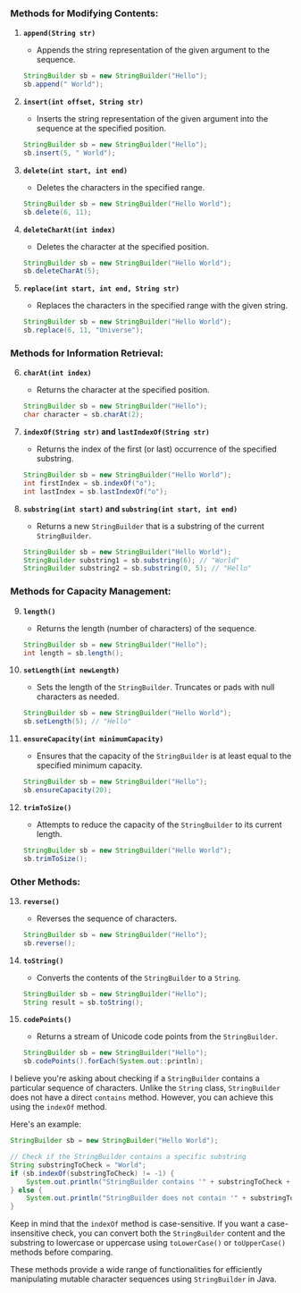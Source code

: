 ### Methods for Modifying Contents:

1. **`append(String str)`**
    - Appends the string representation of the given argument to the sequence.

    ```java
    StringBuilder sb = new StringBuilder("Hello");
    sb.append(" World");
    ```

2. **`insert(int offset, String str)`**
    - Inserts the string representation of the given argument into the sequence at the specified position.

    ```java
    StringBuilder sb = new StringBuilder("Hello");
    sb.insert(5, " World");
    ```

3. **`delete(int start, int end)`**
    - Deletes the characters in the specified range.

    ```java
    StringBuilder sb = new StringBuilder("Hello World");
    sb.delete(6, 11);
    ```

4. **`deleteCharAt(int index)`**
    - Deletes the character at the specified position.

    ```java
    StringBuilder sb = new StringBuilder("Hello World");
    sb.deleteCharAt(5);
    ```

5. **`replace(int start, int end, String str)`**
    - Replaces the characters in the specified range with the given string.

    ```java
    StringBuilder sb = new StringBuilder("Hello World");
    sb.replace(6, 11, "Universe");
    ```

### Methods for Information Retrieval:

6. **`charAt(int index)`**
    - Returns the character at the specified position.

    ```java
    StringBuilder sb = new StringBuilder("Hello");
    char character = sb.charAt(2);
    ```

7. **`indexOf(String str)` and `lastIndexOf(String str)`**
    - Returns the index of the first (or last) occurrence of the specified substring.

    ```java
    StringBuilder sb = new StringBuilder("Hello World");
    int firstIndex = sb.indexOf("o");
    int lastIndex = sb.lastIndexOf("o");
    ```

8. **`substring(int start)` and `substring(int start, int end)`**
    - Returns a new `StringBuilder` that is a substring of the current `StringBuilder`.

    ```java
    StringBuilder sb = new StringBuilder("Hello World");
    StringBuilder substring1 = sb.substring(6); // "World"
    StringBuilder substring2 = sb.substring(0, 5); // "Hello"
    ```

### Methods for Capacity Management:

9. **`length()`**
    - Returns the length (number of characters) of the sequence.

    ```java
    StringBuilder sb = new StringBuilder("Hello");
    int length = sb.length();
    ```

10. **`setLength(int newLength)`**
    - Sets the length of the `StringBuilder`. Truncates or pads with null characters as needed.

    ```java
    StringBuilder sb = new StringBuilder("Hello World");
    sb.setLength(5); // "Hello"
    ```

11. **`ensureCapacity(int minimumCapacity)`**
    - Ensures that the capacity of the `StringBuilder` is at least equal to the specified minimum capacity.

    ```java
    StringBuilder sb = new StringBuilder("Hello");
    sb.ensureCapacity(20);
    ```

12. **`trimToSize()`**
    - Attempts to reduce the capacity of the `StringBuilder` to its current length.

    ```java
    StringBuilder sb = new StringBuilder("Hello World");
    sb.trimToSize();
    ```

### Other Methods:

13. **`reverse()`**
    - Reverses the sequence of characters.

    ```java
    StringBuilder sb = new StringBuilder("Hello");
    sb.reverse();
    ```

14. **`toString()`**
    - Converts the contents of the `StringBuilder` to a `String`.

    ```java
    StringBuilder sb = new StringBuilder("Hello");
    String result = sb.toString();
    ```

15. **`codePoints()`**
    - Returns a stream of Unicode code points from the `StringBuilder`.

    ```java
    StringBuilder sb = new StringBuilder("Hello");
    sb.codePoints().forEach(System.out::println);
    ```
I believe you're asking about checking if a `StringBuilder` contains a particular sequence of characters. Unlike the `String` class, `StringBuilder` does not have a direct `contains` method. However, you can achieve this using the `indexOf` method.

Here's an example:

```java
StringBuilder sb = new StringBuilder("Hello World");

// Check if the StringBuilder contains a specific substring
String substringToCheck = "World";
if (sb.indexOf(substringToCheck) != -1) {
    System.out.println("StringBuilder contains '" + substringToCheck + "'");
} else {
    System.out.println("StringBuilder does not contain '" + substringToCheck + "'");
}
```


Keep in mind that the `indexOf` method is case-sensitive. If you want a case-insensitive check, you can convert both the `StringBuilder` content and the substring to lowercase or uppercase using `toLowerCase()` or `toUpperCase()` methods before comparing.

These methods provide a wide range of functionalities for efficiently manipulating mutable character sequences using `StringBuilder` in Java.

